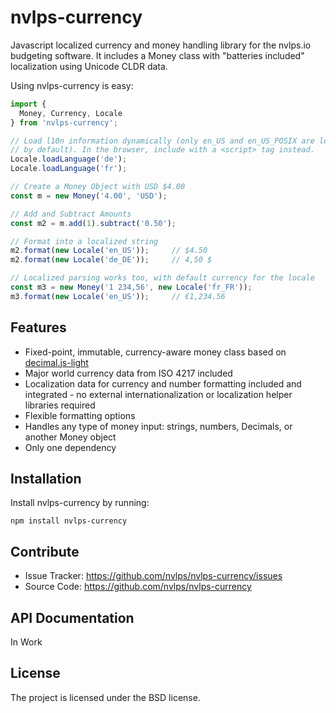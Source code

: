 nvlps-currency
==============

Javascript localized currency and money handling library for the nvlps.io
budgeting software. It includes a Money class with "batteries included"
localization using Unicode CLDR data.

Using nvlps-currency is easy:

```javascript
import {
  Money, Currency, Locale
} from 'nvlps-currency';

// Load l10n information dynamically (only en_US and en_US_POSIX are loaded
// by default). In the browser, include with a <script> tag instead.
Locale.loadLanguage('de');
Locale.loadLanguage('fr');

// Create a Money Object with USD $4.00
const m = new Money('4.00', 'USD');

// Add and Subtract Amounts
const m2 = m.add(1).subtract('0.50');

// Format into a localized string
m2.format(new Locale('en_US'));     // $4.50
m2.format(new Locale('de_DE'));     // 4,50 $

// Localized parsing works too, with default currency for the locale
const m3 = new Money('1 234,56', new Locale('fr_FR'));
m3.format(new Locale('en_US'));     // €1,234.56
```

Features
--------

- Fixed-point, immutable, currency-aware money class based on
[decimal.js-light](https://github.com/MikeMcl/decimal.js-light/)
- Major world currency data from ISO 4217 included
- Localization data for currency and number formatting included and integrated -
no external internationalization or localization helper libraries required
- Flexible formatting options
- Handles any type of money input: strings, numbers, Decimals, or another Money
object
- Only one dependency

Installation
------------

Install nvlps-currency by running:

```shell
npm install nvlps-currency
```

Contribute
----------

- Issue Tracker: https://github.com/nvlps/nvlps-currency/issues
- Source Code: https://github.com/nvlps/nvlps-currency

API Documentation
-----------------

In Work

License
-------

The project is licensed under the BSD license.
